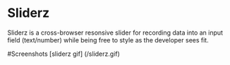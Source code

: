 # Sliderz
Sliderz is a cross-browser resonsive slider for recording data into an input field (text/number) while
being free to style as the developer sees fit.

#Screenshots
[sliderz gif] (/sliderz.gif)
